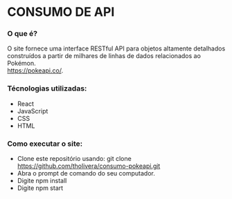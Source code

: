 # CONSUMO DE API

### O que é?

O site fornece uma interface RESTful API para objetos altamente detalhados construídos a partir de milhares de linhas de dados relacionados ao Pokémon.
<br>https://pokeapi.co/.

### Técnologias utilizadas: 
- React
- JavaScript
- CSS
- HTML

### Como executar o site:
- Clone este repositório usando: git clone https://github.com/tholivera/consumo-pokeapi.git
- Abra o prompt de comando do seu computador.
- Digite npm install
- Digite npm start

